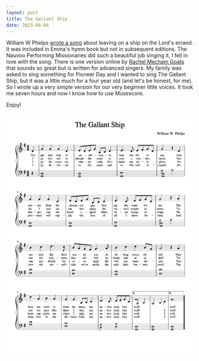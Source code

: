 ```yaml
---
layout: post
title: The Gallant Ship
date: 2023-08-06
---
```


William W Phelps [wrote a song](https://www.josephsmithpapers.org/paper-summary/collection-of-sacred-hymns-1835/66) about leaving on a ship on the Lord's errand. It was included in Emma's hymn book but not in subsequent editions. The Nauvoo Performing Missionaries did such a beautiful job singing it, I fell in love with the song. There is one version online by [Rachel Mecham Goats](https://www.churchofjesuschrist.org/bc/content/shared/content/english/pdf/music/submitted/phelps_the_gallant_ship_eng.pdf) that sounds so great but is written for advanced singers. My family was asked to sing something for Pioneer Day and I wanted to sing The Gallant Ship, but it was a little much for a four year old (and let's be honest, for me). So I wrote up a very simple version for our very beginner little voices. It took me seven hours and now I know how to use Musescore. 

Enjoy!

[![a pdf of a sheet of music for the song "The Gallant Ship"](/post-images/the-gallant-ship.png)](/the-gallant-ship.pdf)